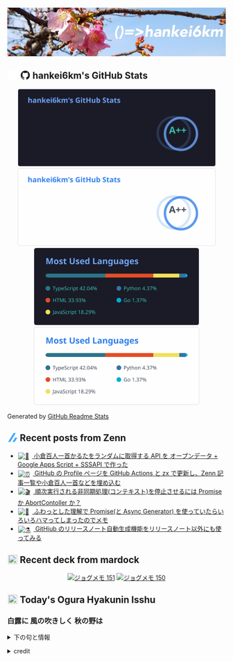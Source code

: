 <p align="center">

![()=>hankei6km](assets/images/header2.jpg)

</p>

<h2>
<img width="24" height="24" style="height:1em;width:1em;margin:0 0.05em 0 0.1em;vertical-align:-0.1em;"
 src="assets/images/github-dark.svg#gh-dark-mode-only" />
<img width="24" height="24" style="height:1em;width:1em;margin:0 0.05em 0 0.1em;vertical-align:-0.1em;"
 src="assets/images/github-light.svg#gh-light-mode-only" />
hankei6km's GitHub Stats
</h2>

<p align="center">

<img width="457" alt="hankei6km's GitHub stats" src="assets/images/stats-dark.svg#gh-dark-mode-only">
<img width="457" alt="hankei6km's GitHub stats" src="assets/images/stats-light.svg#gh-light-mode-only">
<img width="382" alt="Top Langs" src="assets/images/top-langs-dark.svg#gh-dark-mode-only">
<img width="382" alt="Top Langs" src="assets/images/top-langs-light.svg#gh-light-mode-only">

</p>

Generated by [GitHub Readme Stats](https://github.com/anuraghazra/github-readme-stats)

<h2>
<img width="24" height="24" style="width:1em; height:1em; margin: 0 .05em 0 .1em; vertical-align: -0.1em;" src="assets/images/zenn.svg">
Recent posts from Zenn
</h2>

<ul><li><a href="https://zenn.dev/hankei6km/articles/ogura-shuffle-api"><img style="width:1.1em; height:1.1em; margin: 0 .5em 0 .1em; vertical-align: -0.1em;" width="18" height="18" alt="🎎" src="https://twemoji.maxcdn.com/v/13.1.0/72x72/1f38e.png"> 小倉百人一首かるたをランダムに取得する API を オープンデータ + Google Apps Script + SSSAPI で作った</a></li><li><a href="https://zenn.dev/hankei6km/articles/automatically-update-github-profile"><img style="width:1.1em; height:1.1em; margin: 0 .5em 0 .1em; vertical-align: -0.1em;" width="18" height="18" alt="⏰" src="https://twemoji.maxcdn.com/v/13.1.0/72x72/23f0.png"> GitHub の Profile ページを GitHub Actions と zx で更新し、Zenn 記事一覧や小倉百人一首などを埋め込む</a></li><li><a href="https://zenn.dev/hankei6km/articles/promise-or-abort-controller"><img style="width:1.1em; height:1.1em; margin: 0 .5em 0 .1em; vertical-align: -0.1em;" width="18" height="18" alt="🎬" src="https://twemoji.maxcdn.com/v/13.1.0/72x72/1f3ac.png"> 順次実行される非同期処理(コンテキスト)を停止させるには Promise か AbortContoller か？</a></li><li><a href="https://zenn.dev/hankei6km/articles/promise-memo"><img style="width:1.1em; height:1.1em; margin: 0 .5em 0 .1em; vertical-align: -0.1em;" width="18" height="18" alt="📝" src="https://twemoji.maxcdn.com/v/13.1.0/72x72/1f4dd.png"> ふわっとした理解で Promise(と Async Generator) を使っていたらいろいろハマってしまったのでメモ</a></li><li><a href="https://zenn.dev/hankei6km/articles/github-release-note-generator-to-various-purposes"><img style="width:1.1em; height:1.1em; margin: 0 .5em 0 .1em; vertical-align: -0.1em;" width="18" height="18" alt="⚗️" src="https://twemoji.maxcdn.com/v/13.1.0/72x72/2697.png"> GitHiub のリリースノート自動生成機能をリリースノート以外にも使ってみる</a></li></ul>

<h2>
<img width="24" height="24" style="width:1em; height:1em; margin: 0 .05em 0 .1em; vertical-align: -0.1em;" src="https://twemoji.maxcdn.com/v/13.1.0/72x72/1f5bc.png">
Recent deck from mardock
</h2>

<p align="center">
<a href="https://hankei6km.github.io/mardock/deck/2022-03-in-outdoor-151"><img alt="ジョグメモ 151" src="https://hankei6km.github.io/mardock/assets/deck/2022-03-in-outdoor-151/2022-03-in-outdoor-151.png" width="270" height="152"></a>
<a href="https://hankei6km.github.io/mardock/deck/2022-03-in-outdoor-150"><img alt="ジョグメモ 150" src="https://hankei6km.github.io/mardock/assets/deck/2022-03-in-outdoor-150/2022-03-in-outdoor-150.png" width="270" height="152"></a>

</p>

<h2>
<img width="24" height="24" style="width:1em; height:1em; margin: 0 .05em 0 .1em; vertical-align: -0.1em;" src="https://twemoji.maxcdn.com/v/13.1.0/72x72/1f38e.png">
Today's Ogura Hyakunin Isshu
</h2>

<h3>白露に 風の吹きしく 秋の野は</h3>
<p><details><summary>下の句と情報</summary><p>つらぬきとめぬ 玉ぞ散りける</p><p>(しらつゆに かぜのふきしく あきののは　つらぬきとめぬ たまぞちりける)</p><ul><li>歌人 - <a href="http://linkdata.org/resource/rdf1s6833i#kajin_037">http://linkdata.org/resource/rdf1s6833i#kajin_037</a></li><li>読札 - <a href="https://commons.wikimedia.org/wiki/File:Hyakuninisshu_037.jpg">https://commons.wikimedia.org/wiki/File:Hyakuninisshu_037.jpg</a></li><li>異なる記録形式 - <a href="http://linkdata.org/resource/rdf1s8931i#audio_nhk_037">http://linkdata.org/resource/rdf1s8931i#audio_nhk_037</a></li></ul></details></p>

<details>
<summary>credit</summary>

- Title: 小倉百人一首かるたデータ
- Author: [Nanako Takahashi](http://linkdata.org/user/tnanako)
- Source: http://linkdata.org/work/rdf1s6834i
- License: http://creativecommons.org/licenses/by/3.0/deed.ja

</details>

